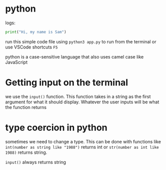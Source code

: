 # python

logs:

```py
print("Hi, my name is Sam")
```

run this simple code file using `python3 app.py` to run from the terminal or use VSCode shortcuts `F5`

python is a case-sensitive language that also uses camel case like JavaScript

# Getting input on the terminal

we use the `input()` function. This function takes in a string as the first argument for what it should display. Whatever the user inputs will be what the function returns

# type coercion in python

sometimes we need to change a type. This can be done with functions like `int(number as string like "1988")` returns int or `str(number as int like 1988)` returns string.

`input()` always returns string
